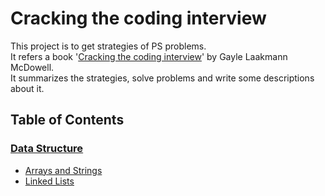 # Cracking the coding interview

This project is to get strategies of PS problems.<br/>
It refers a book '[Cracking the coding interview](http://www.crackingthecodinginterview.com/contents.html)' by Gayle Laakmann McDowell.<br/>
It summarizes the strategies, solve problems and write some descriptions about it.

## Table of Contents
### [Data Structure](./data-structure/README.md)
- [Arrays and Strings](./data-structure/arrays-and-strings.md)
- [Linked Lists](./data-structure/linked-lists.md)
